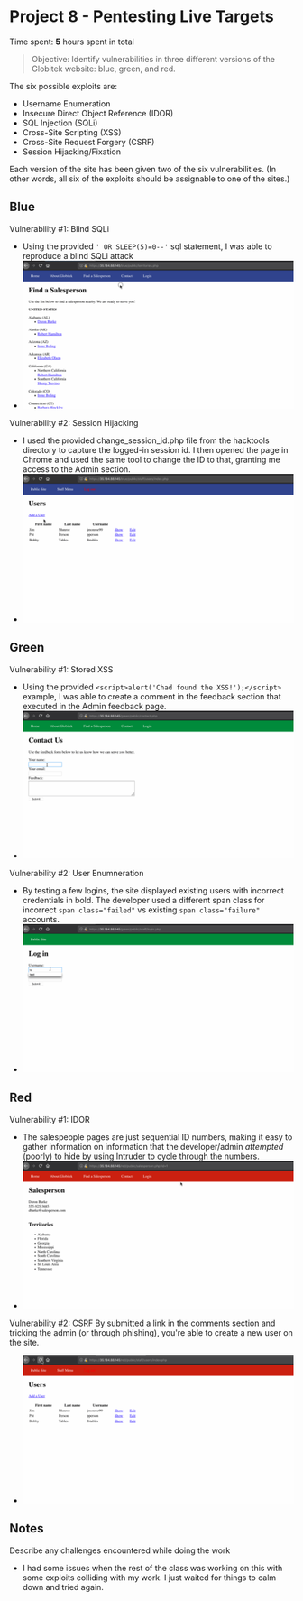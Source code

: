 # Project 8 - Pentesting Live Targets

Time spent: **5** hours spent in total

> Objective: Identify vulnerabilities in three different versions of the Globitek website: blue, green, and red.

The six possible exploits are: 
* Username Enumeration
* Insecure Direct Object Reference (IDOR)
* SQL Injection (SQLi)
* Cross-Site Scripting (XSS)
* Cross-Site Request Forgery (CSRF)
* Session Hijacking/Fixation

Each version of the site has been given two of the six vulnerabilities. (In other words, all six of the exploits should be assignable to one of the sites.)

## Blue

Vulnerability #1: Blind SQLi
- Using the provided `' OR SLEEP(5)=0--'` sql statement, I was able to reproduce a blind SQLi attack
- ![](https://github.com/cboyd0319/cpw8/blob/master/gifs/blue1_blind_sqli.gif)

Vulnerability #2: Session Hijacking
- I used the provided change_session_id.php file from the hacktools directory to capture the logged-in session id. I then opened the page in Chrome and used the same tool to change the ID to that, granting me access to the Admin section.
- ![](https://github.com/cboyd0319/cpw8/blob/master/gifs/blue2_Session_Hijacking.gif)


## Green

Vulnerability #1: Stored XSS
- Using the provided `<script>alert('Chad found the XSS!');</script>` example, I was able to create a comment in the feedback section that executed in the Admin feedback page.
- ![](https://github.com/cboyd0319/cpw8/blob/master/gifs/green1_stored_xss.gif)

Vulnerability #2: User Enumneration
- By testing a few logins, the site displayed existing users with incorrect credentials in bold. The developer used a different span class for incorrect `span class="failed"` vs existing `span class="failure"` accounts.
- ![](https://github.com/cboyd0319/cpw8/blob/master/gifs/green2_user_enumeration.gif)

## Red

Vulnerability #1: IDOR
- The salespeople pages are just sequential ID numbers, making it easy to gather information on information that the developer/admin _attempted_ (poorly) to hide by using Intruder to cycle through the numbers.
- ![](https://github.com/cboyd0319/cpw8/blob/master/gifs/red1_idor.gif)

Vulnerability #2: CSRF
By submitted a link in the comments section and tricking the admin (or through phishing), you're able to create a new user on the site.
- ![](https://github.com/cboyd0319/cpw8/blob/master/gifs/red2_csrf.gif)

## Notes

Describe any challenges encountered while doing the work

- I had some issues when the rest of the class was working on this with some exploits colliding with my work. I just waited for things to calm down and tried again.
